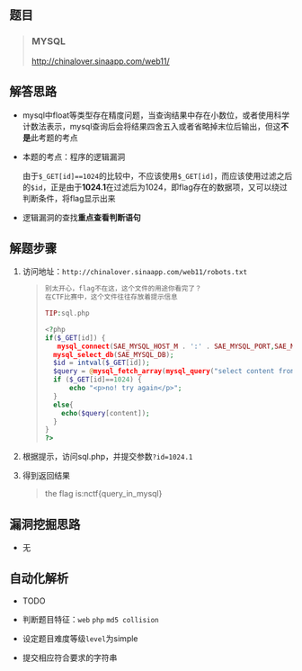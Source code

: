 ## 题目

> ### MYSQL
>
> http://chinalover.sinaapp.com/web11/

## 解答思路

- mysql中float等类型存在精度问题，当查询结果中存在小数位，或者使用科学计数法表示，mysql查询后会将结果四舍五入或者省略掉末位后输出，但这**不是**此考题的考点

- 本题的考点：程序的逻辑漏洞

  由于`$_GET[id]==1024`的比较中，不应该使用`$_GET[id]`，而应该使用过滤之后的`$id`，正是由于**1024.1**在过滤后为1024，即flag存在的数据项，又可以绕过判断条件，将flag显示出来

- 逻辑漏洞的查找**重点查看判断语句**


## 解题步骤

1. 访问地址：`http://chinalover.sinaapp.com/web11/robots.txt`

   > ```php
   > 别太开心，flag不在这，这个文件的用途你看完了？
   > 在CTF比赛中，这个文件往往存放着提示信息
   > 
   > TIP:sql.php
   > 
   > <?php
   > if($_GET[id]) {
   >    mysql_connect(SAE_MYSQL_HOST_M . ':' . SAE_MYSQL_PORT,SAE_MYSQL_USER,SAE_MYSQL_PASS);
   >   mysql_select_db(SAE_MYSQL_DB);
   >   $id = intval($_GET[id]);
   >   $query = @mysql_fetch_array(mysql_query("select content from ctf2 where id='$id'"));
   >   if ($_GET[id]==1024) {
   >       echo "<p>no! try again</p>";
   >   }
   >   else{
   >     echo($query[content]);
   >   }
   > }
   > ?>
   > ```
   >
   > 

2. 根据提示，访问sql.php，并提交参数`?id=1024.1`

3. 得到返回结果

   > the flag is:nctf{query_in_mysql} 

## 漏洞挖掘思路

- 无

## 自动化解析

- TODO

- 判断题目特征：`web` `php` `md5 collision`
- 设定题目难度等级`level`为simple
- 提交相应符合要求的字符串

